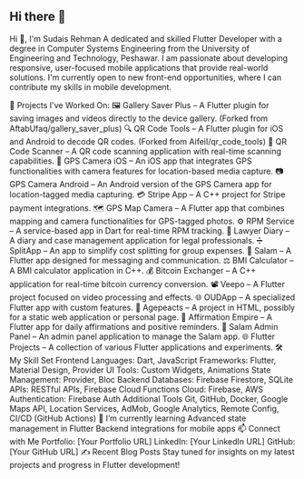 ## Hi there 👋

<!--
**SudaisRehman/SudaisRehman** is a ✨ _special_ ✨ repository because its `README.md` (this file) appears on your GitHub profile.

Here are some ideas to get you started:

- 🔭 I’m currently working on ...
- 🌱 I’m currently learning ...
- 👯 I’m looking to collaborate on ...
- 🤔 I’m looking for help with ...
- 💬 Ask me about ...
- 📫 How to reach me: ...
- 😄 Pronouns: ...
- ⚡ Fun fact: ...
-->
Hi 👋, I'm Sudais Rehman
A dedicated and skilled Flutter Developer with a degree in Computer Systems Engineering from the University of Engineering and Technology, Peshawar. I am passionate about developing responsive, user-focused mobile applications that provide real-world solutions. I'm currently open to new front-end opportunities, where I can contribute my skills in mobile development.

🔭 Projects I've Worked On:
🖼️ Gallery Saver Plus – A Flutter plugin for saving images and videos directly to the device gallery. (Forked from AftabUfaq/gallery_saver_plus)
🔍 QR Code Tools – A Flutter plugin for iOS and Android to decode QR codes. (Forked from AifeiI/qr_code_tools)
📱 QR Code Scanner – A QR code scanning application with real-time scanning capabilities.
📍 GPS Camera iOS – An iOS app that integrates GPS functionalities with camera features for location-based media capture.
📷 GPS Camera Android – An Android version of the GPS Camera app for location-tagged media capturing.
💳 Stripe App – A C++ project for Stripe payment integrations.
🗺️ GPS Map Camera – A Flutter app that combines mapping and camera functionalities for GPS-tagged photos.
⚙️ RPM Service – A service-based app in Dart for real-time RPM tracking.
📔 Lawyer Diary – A diary and case management application for legal professionals.
➗ SplitApp – An app to simplify cost splitting for group expenses.
👋 Salam – A Flutter app designed for messaging and communication.
⚖️ BMI Calculator – A BMI calculator application in C++.
💰 Bitcoin Exchanger – A C++ application for real-time bitcoin currency conversion.
📽️ Veepo – A Flutter project focused on video processing and effects.
🌐 OUDApp – A specialized Flutter app with custom features.
📅 Agepeacts – A project in HTML, possibly for a static web application or personal page.
📜 Affirmation Empire – A Flutter app for daily affirmations and positive reminders.
🔧 Salam Admin Panel – An admin panel application to manage the Salam app.
🌐 Flutter Projects – A collection of various Flutter applications and experiments.
🛠️ My Skill Set
Frontend
Languages: Dart, JavaScript
Frameworks: Flutter, Material Design, Provider
UI Tools: Custom Widgets, Animations
State Management: Provider, Bloc
Backend
Databases: Firebase Firestore, SQLite
APIs: RESTful APIs, Firebase Cloud Functions
Cloud: Firebase, AWS
Authentication: Firebase Auth
Additional Tools
Git, GitHub, Docker, Google Maps API, Location Services, AdMob, Google Analytics, Remote Config, CI/CD (GitHub Actions)
🌱 I’m currently learning
Advanced state management in Flutter
Backend integrations for mobile apps
📫 Connect with Me
Portfolio: [Your Portfolio URL]
LinkedIn: [Your LinkedIn URL]
GitHub: [Your GitHub URL]
✍️ Recent Blog Posts
Stay tuned for insights on my latest projects and progress in Flutter development!
